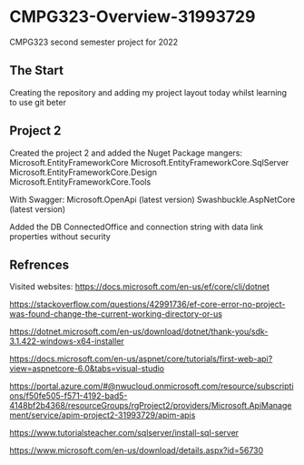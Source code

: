 # CMPG323-Overview-31993729
CMPG323 second semester project for 2022
## The Start
Creating the repository and adding my project layout today whilst learning to use git beter

## Project 2
Created the project 2 and added the Nuget Package mangers:
Microsoft.EntityFrameworkCore
Microsoft.EntityFrameworkCore.SqlServer
Microsoft.EntityFrameworkCore.Design
Microsoft.EntityFrameworkCore.Tools

With Swagger:
Microsoft.OpenApi (latest version)
Swashbuckle.AspNetCore (latest version)

Added the DB ConnectedOffice and connection string with data link properties without security

## Refrences
Visited websites:
https://docs.microsoft.com/en-us/ef/core/cli/dotnet

https://stackoverflow.com/questions/42991736/ef-core-error-no-project-was-found-change-the-current-working-directory-or-us

https://dotnet.microsoft.com/en-us/download/dotnet/thank-you/sdk-3.1.422-windows-x64-installer

https://docs.microsoft.com/en-us/aspnet/core/tutorials/first-web-api?view=aspnetcore-6.0&tabs=visual-studio

https://portal.azure.com/#@nwucloud.onmicrosoft.com/resource/subscriptions/f50fe505-f571-4192-bad5-4148bf2b4368/resourceGroups/rgProject2/providers/Microsoft.ApiManagement/service/apim-project2-31993729/apim-apis

https://www.tutorialsteacher.com/sqlserver/install-sql-server

https://www.microsoft.com/en-us/download/details.aspx?id=56730